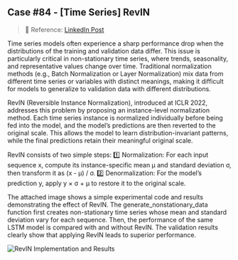 ## Case #84 - [Time Series] RevIN

> 🧩 Reference: [LinkedIn Post](https://www.linkedin.com/posts/backnumber19lim_ai-ml-timeseries-activity-7384875839924076544-Iq0H?utm_source=share&utm_medium=member_desktop&rcm=ACoAAC4i7ZsBMeUAH3UpBvhusYv1qkmTlPJ4E6E)  

Time series models often experience a sharp performance drop when the distributions of the training and validation data differ. This issue is particularly critical in non-stationary time series, where trends, seasonality, and representative values change over time. Traditional normalization methods (e.g., Batch Normalization or Layer Normalization) mix data from different time series or variables with distinct meanings, making it difficult for models to generalize to validation data with different distributions.

RevIN (Reversible Instance Normalization), introduced at ICLR 2022, addresses this problem by proposing an instance-level normalization method. Each time series instance is normalized individually before being fed into the model, and the model’s predictions are then reverted to the original scale. This allows the model to learn distribution-invariant patterns, while the final predictions retain their meaningful original scale.

RevIN consists of two simple steps:
1️⃣ Normalization: For each input sequence x, compute its instance-specific mean μ and standard deviation σ, then transform it as (x - μ) / σ.
2️⃣ Denormalization: For the model’s prediction y, apply y × σ + μ to restore it to the original scale.

The attached image shows a simple experimental code and results demonstrating the effect of RevIN. The generate_nonstationary_data function first creates non-stationary time series whose mean and standard deviation vary for each sequence. Then, the performance of the same LSTM model is compared with and without RevIN. The validation results clearly show that applying RevIN leads to superior performance.

![RevIN Implementation and Results](https://media.licdn.com/dms/image/v2/D5622AQECv2krZE_UxA/feedshare-shrink_2048_1536/B56ZnwkbwOHAAw-/0/1760677707861?e=1762387200&v=beta&t=VCwZasTLqdRb1psnIgHiXmlugeHPvSIaKIapX_1RV5E)